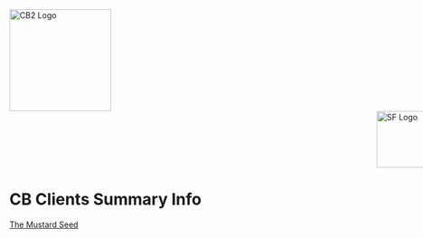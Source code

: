 <div style="display: inline-block;">
    <img width="180" src="https://cloudbudgetinc.github.io/Documentation/images/CBigLogo.png" alt="CB2 Logo"/>
</div>
<div style="display: inline-block;  position: relative; padding-left: 650px ">
    <img width="100" src="https://cloudbudgetinc.github.io/Documentation/images/SFLogo.png" alt="SF Logo"/>
</div>

<h1>CB Clients Summary Info</h1>

<div>
    <p><a href="https://cloudbudgetinc.github.io/Documentation/Summary/TheMustardSeed">The Mustard Seed</a></p>
</div>

<br/>

